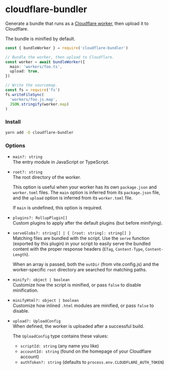 # cloudflare-bundler

Generate a bundle that runs as a [Cloudflare worker][1], then upload it to Cloudflare.

The bundle is minified by default.

[1]: https://developers.cloudflare.com/workers/

```ts
const { bundleWorker } = require('cloudflare-bundler')

// Bundle the worker, then upload to Cloudflare.
const worker = await bundleWorker({
  main: 'workers/foo.ts',
  upload: true,
})

// Write the sourcemap.
const fs = require('fs')
fs.writeFileSync(
  'workers/foo.js.map',
  JSON.stringify(worker.map)
)
```

### Install

```sh
yarn add -D cloudflare-bundler
```

### Options

- `main?: string`  
  The entry module in JavaScript or TypeScript.

- `root?: string`  
  The root directory of the worker.  

  This option is useful when your worker has its own `package.json` and 
  `worker.toml` files. The `main` option is inferred from its `package.json` 
  file, and the `upload` option is inferred from its `worker.toml` file.  

  If `main` is undefined, this option is required.

- `plugins?: RollupPlugin[]`  
  Custom plugins to apply after the default plugins (but before minifying).

- `serveGlobs?: string[] | { [root: string]: string[] }`  
  Matching files are bundled with the script. Use the `serve` function (exported
  by this plugin) in your script to easily serve the bundled content with the
  proper response headers (`ETag`, `Content-Type`, `Content-Length`).  

  When an array is passed, both the `outDir` (from vite.config.js) and the 
  worker-specific `root` directory are searched for matching paths.

- `minify?: object | boolean`  
  Customize how the script is minified, or pass `false` to disable minification.

- `minifyHtml?: object | boolean`  
  Customize how inlined `.html` modules are minified, or pass `false` to disable.

- `upload?: UploadConfig`  
  When defined, the worker is uploaded after a successful build.  
  
  The `UploadConfig` type contains these values:  
    - `scriptId: string` (any name you like)
    - `accountId: string` (found on the homepage of your Cloudflare account)
    - `authToken?: string` (defaults to `process.env.CLOUDFLARE_AUTH_TOKEN`)
